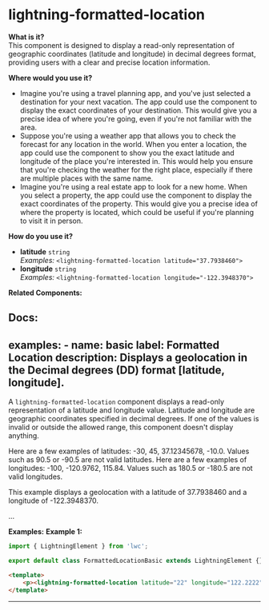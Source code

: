 # lightning-formatted-location

**What is it?**  
This component is designed to display a read-only representation of geographic coordinates (latitude and longitude) in decimal degrees format, providing users with a clear and precise location information.

**Where would you use it?**
- Imagine you're using a travel planning app, and you've just selected a destination for your next vacation. The app could use the <lightning-formatted-location> component to display the exact coordinates of your destination. This would give you a precise idea of where you're going, even if you're not familiar with the area.
- Suppose you're using a weather app that allows you to check the forecast for any location in the world. When you enter a location, the app could use the <lightning-formatted-location> component to show you the exact latitude and longitude of the place you're interested in. This would help you ensure that you're checking the weather for the right place, especially if there are multiple places with the same name.
- Imagine you're using a real estate app to look for a new home. When you select a property, the app could use the <lightning-formatted-location> component to display the exact coordinates of the property. This would give you a precise idea of where the property is located, which could be useful if you're planning to visit it in person.

**How do you use it?**
- **latitude** `string`  
  _Examples:_
    `<lightning-formatted-location latitude="37.7938460">`
- **longitude** `string`  
  _Examples:_
    `<lightning-formatted-location longitude="-122.3948370">`

**Related Components:**


**Docs:**
---
examples:
    - name: basic
      label: Formatted Location
      description: Displays a geolocation in the Decimal degrees (DD) format [latitude, longitude].
---

A `lightning-formatted-location` component displays a read-only representation
of a latitude and longitude value. Latitude and longitude are geographic
coordinates specified in decimal degrees. If one of the values is invalid or
outside the allowed range, this component doesn't display anything.

Here are a few examples of latitudes: -30, 45, 37.12345678, -10.0. Values such
as 90.5 or -90.5 are not valid latitudes. Here are a few examples of
longitudes: -100, -120.9762, 115.84. Values such as 180.5 or -180.5 are not
valid longitudes.

This example displays a geolocation with a latitude of 37.7938460 and a
longitude of -122.3948370.

...

**Examples:**
**Example 1:**

```js
import { LightningElement } from 'lwc';

export default class FormattedLocationBasic extends LightningElement {}

```

```html
<template>
    <p><lightning-formatted-location latitude="22" longitude="122.2222"></lightning-formatted-location></p>
</template>
```

---
